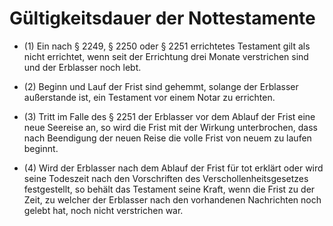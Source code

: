 # Gültigkeitsdauer der Nottestamente

- (1) Ein nach § 2249, § 2250 oder § 2251 errichtetes Testament gilt als nicht errichtet, wenn seit der Errichtung drei Monate verstrichen sind und der Erblasser noch lebt.

- (2) Beginn und Lauf der Frist sind gehemmt, solange der Erblasser außerstande ist, ein Testament vor einem Notar zu errichten.

- (3) Tritt im Falle des § 2251 der Erblasser vor dem Ablauf der Frist eine neue Seereise an, so wird die Frist mit der Wirkung unterbrochen, dass nach Beendigung der neuen Reise die volle Frist von neuem zu laufen beginnt.

- (4) Wird der Erblasser nach dem Ablauf der Frist für tot erklärt oder wird seine Todeszeit nach den Vorschriften des Verschollenheitsgesetzes festgestellt, so behält das Testament seine Kraft, wenn die Frist zu der Zeit, zu welcher der Erblasser nach den vorhandenen Nachrichten noch gelebt hat, noch nicht verstrichen war.

